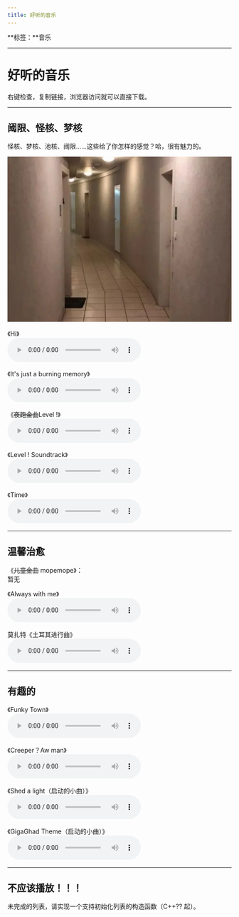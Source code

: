 ```yaml
---
title: 好听的音乐
---
```


**标签：**音乐

---

# 好听的音乐

右键检查，复制链接，浏览器访问就可以直接下载。

---

## 阈限、怪核、梦核

怪核、梦核、池核、阈限……这些给了你怎样的感觉？哈，很有魅力的。

<img src="liminal-space-1.webp" width="600px" title="图片来自：https://zhuanlan.zhihu.com/p/474360218"></img>

《Hi》<br>
<audio src="./hi.m4a" controls></audio>

《It's just a burning memory》<br>
<audio src="./Its-just-a-burning-memory.mp3" controls></audio>

《~~夜跑金曲~~Level !》<br>
<audio src="./level-run-for-your-life.m4a" controls></audio>

《Level ! Soundtrack》<br>
<audio src="./level-run-for-your-life-soundtrack.m4a" controls></audio>

《Time》<br>
<audio src="./time.m4a" controls></audio>

---

## 温馨治愈

《~~儿童金曲~~ mopemope》：<br>
暂无

《Always with me》<br>
<audio src="./always-with-me.m4a" controls></audio>

莫扎特《土耳其进行曲》<br>
<audio src="./turkey-match-mozart.m4a" controls></audio>

---

## 有趣的

《Funky Town》<br>
<audio  src="./funky-town.m4a" controls></audio>

《Creeper？Aw man》<br>
<audio src="./revenge-creeper.m4a" controls></audio>

《Shed a light（启动的小曲）》<br>
<audio src="./shed-a-light.mp3" controls></audio>

《GigaGhad Theme（启动的小曲）》<br>
<audio src="./gigaghad-theme.m4a" controls></audio>

---

## 不应该播放！！！

未完成的列表，请实现一个支持初始化列表的构造函数（C++?? 起）。